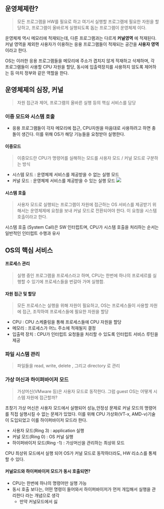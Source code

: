 ## 운영체제란?
> 모든 프로그램을 HW를 필요로 하고 여기서 실행할 프로그램에 필요한 자원을 할당하고, 프로그램이 올바르게 실행되도록 돕는 프로그램이 운영체제 이다.

운영체제 역시 메모리에 적재되는데, 다른 프로그램과는 다르게 **커널영역** 에 적재된다.
커널 영역을 제외한 사용자가 이용하는 응용 프로그램들이 적재되는 공간을 **사용자 영역** 이라고 한다.

OS는 이러한 응용 프로그램들을 메모리에 주소가 겹치지 않게 적재하고 삭제하며, 각 프로그램들이 사용할 CPU 자원을 할당, 동시에 입출력장치를 사용하지 않도록 제어하는 등 마치 정부와 같은 역할을 한다.

## 운영체제의 심장, 커널
> 자원 접근과 제어, 프로그램의 올바른 실행 등의 핵심 서비스를 담당

### 이중 모드와 시스템 호출
- 응용 프로그램들이 각자 메모리에 접근, CPU자원을 마음대로 사용하려고 하면 충돌이 생긴다. 이를 위해 OS가 해당 기능들을 요청받아 실행한다.
#### 이중모드
> 이중모드란 CPU가 명령어를 실해하는 모드를 사용자 모드 / 커널 모드로 구분하는 방식

- 시스템 모드 : 운영체제 서비스를 제공받을 수 없는 실행 모드
- 커널 모드 : 운영체제 서비스를 제공받을 수 있는 실행 모드
![](https://i.imgur.com/YuDu8es.png)

#### 시스템 호출
> 사용자 모드로 실행되는 프로그램이 자원에 접근하는 OS 서비스를 제공받기 위해서는 운영체제에 요청을 보내 커널 모드로 전환되어야 한다. 이 요청을 시스템 호출이라고 한다.

시스템 호출 (System Call)은 SW 인터럽트며, CPU가 시스템 호출을 처리하는 순서는 일반적인 인터럽트 수행과 유사

## OS의 핵심 서비스
#### 프로세스 관리
> 실행 중인 프로그램을 프로세스라고 하며, CPU는 한번에 하나의 프로세르를 실행할 수 있기에 프로세스들을 번갈아 가며 실행함.

#### 자원 접근 및 할당
> 모든 프로세스는 실행을 위해 자원이 필요하고, OS는 프로세스들이 사용할 자원에 접근, 조작하여 프로세스들에 필요한 자원을 할당

- CPU : CPU 스케줄링을 통해 프로세스들에 CPU 자원을 할당
- 메모리 : 프로세스가 어느 주소에 적재될지 결정
- 입출력 장치 : CPU가 인터럽트 요청들을 처리할 수 있도록 인터럽트 서비스 루틴을 제공
### 파일 시스템 관리
> 파일들을 read, write, delete , 그리고 directory 로 관리

### 가상 머신과 하이퍼바이저 모드
> 가상머신(VMware 등)은 사용자 모드로 동작한다. 그럼 guest OS는 어떻게 시스템 자원에 접근할까?

초창기 가상 머신은 사용자 모드에서 실행되어 성능,안정성 문제로 커널 모드의 명령어를 직접 실행시킬 수 없는 문제가 있었다. 이를 위해 CPU 가상화(VT-x, AMD-v)기술이 도입되었고 이를 하이퍼바이저 모드라 한다.

- 사용자 모드(Ring 3) : application 실행
- 커널 모드(Ring 0) : OS 커널 실행
- 하이퍼바이저 모드(Ring -1) : 가상머신을 관리하는 최상위 모드
 
CPU 최상위 모드에서 실행 되어 OS가 커널 모드로 동작하더라도, HW 리소스를 통제할 수 있다.

#### 커널모드와 하이퍼바이저 모드가 동시 호출되면?
- CPU는 한번에 하나의 명령어만 실행 가능
- 동시 호출 보다는, 어떤 명령이 들어와서 하이퍼바이저가 먼저 개입해서 실행을 관리한다 라는 개념으로 생각
	- 만약 커널모드에서 싫